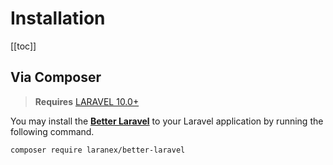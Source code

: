 # Installation

[[toc]]

## Via Composer

> **Requires** [LARAVEL  10.0+](https://laravel.com/docs/10.x/releases#laravel-10)

You may install the **[Better Laravel](https://github.com/laranex/better-laravel)** to your Laravel application by running the following command.

```bash
composer require laranex/better-laravel
```
